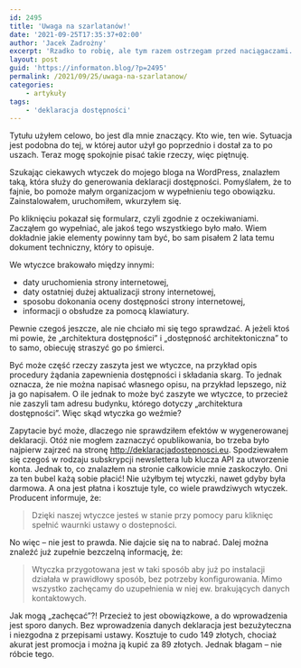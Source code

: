 ```yaml
---
id: 2495
title: 'Uwaga na szarlatanów!'
date: '2021-09-25T17:35:37+02:00'
author: 'Jacek Zadrożny'
excerpt: 'Rzadko to robię, ale tym razem ostrzegam przed naciągaczami. Pstryk! I masz gotową i poprawną deklarację dostępności strony internetowej.'
layout: post
guid: 'https://informaton.blog/?p=2495'
permalink: /2021/09/25/uwaga-na-szarlatanow/
categories:
    - artykuły
tags:
    - 'deklaracja dostępności'
---
```


Tytułu użyłem celowo, bo jest dla mnie znaczący. Kto wie, ten wie. Sytuacja jest podobna do tej, w której autor użył go poprzednio i dostał za to po uszach. Teraz mogę spokojnie pisać takie rzeczy, więc piętnuję.

Szukając ciekawych wtyczek do mojego bloga na WordPress, znalazłem taką, która służy do generowania deklaracji dostępności. Pomyślałem, że to fajnie, bo pomoże małym organizacjom w wypełnieniu tego obowiązku. Zainstalowałem, uruchomiłem, wkurzyłem się.

Po kliknięciu pokazał się formularz, czyli zgodnie z oczekiwaniami. Zacząłem go wypełniać, ale jakoś tego wszystkiego było mało. Wiem dokładnie jakie elementy powinny tam być, bo sam pisałem 2 lata temu dokument techniczny, który to opisuje.

We wtyczce brakowało między innymi:

- daty uruchomienia strony internetowej,
- daty ostatniej dużej aktualizacji strony internetowej,
- sposobu dokonania oceny dostępności strony internetowej,
- informacji o obsłudze za pomocą klawiatury.

Pewnie czegoś jeszcze, ale nie chciało mi się tego sprawdzać. A jeżeli ktoś mi powie, że „architektura dostępności” i „dostępność architektoniczna” to to samo, obiecuję straszyć go po śmierci.

Być może część rzeczy zaszyta jest we wtyczce, na przykład opis procedury żądania zapewnienia dostępności i składania skarg. To jednak oznacza, że nie można napisać własnego opisu, na przykład lepszego, niż ja go napisałem. O ile jednak to może być zaszyte we wtyczce, to przecież nie zaszyli tam adresu budynku, którego dotyczy „architektura dostępności”. Więc skąd wtyczka go weźmie?

Zapytacie być może, dlaczego nie sprawdziłem efektów w wygenerowanej deklaracji. Otóż nie mogłem zaznaczyć opublikowania, bo trzeba było najpierw zajrzeć na stronę <http://deklaracjadostepnosci.eu>. Spodziewałem się czegoś w rodzaju subskrypcji newslettera lub klucza API za utworzenie konta. Jednak to, co znalazłem na stronie całkowicie mnie zaskoczyło. Oni za ten bubel każą sobie płacić! Nie użyłbym tej wtyczki, nawet gdyby była darmowa. A ona jest płatna i kosztuje tyle, co wiele prawdziwych wtyczek. Producent informuje, że:

> Dzięki naszej wtyczce jesteś w stanie przy pomocy paru kliknięc spełnić waurnki ustawy o dostepności.

No więc – nie jest to prawda. Nie dajcie się na to nabrać. Dalej można znaleźć już zupełnie bezczelną informację, że:

> Wtyczka przygotowana jest w taki sposób aby już po instalacji działała w prawidłowy sposób, bez potrzeby konfigurowania. Mimo wszystko zachęcamy do uzupełnienia w niej ew. brakujących danych kontaktowych.

Jak mogą „zachęcać”?! Przecież to jest obowiązkowe, a do wprowadzenia jest sporo danych. Bez wprowadzenia danych deklaracja jest bezużyteczna i niezgodna z przepisami ustawy. Kosztuje to cudo 149 złotych, chociaż akurat jest promocja i można ją kupić za 89 złotych. Jednak błagam – nie róbcie tego.